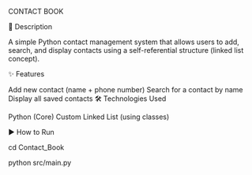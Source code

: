 CONTACT BOOK

📌 Description

A simple Python contact management system that allows users to add, search, and display contacts using a self-referential structure (linked list concept).

✨ Features

Add new contact (name + phone number)
Search for a contact by name
Display all saved contacts
🛠 Technologies Used

Python (Core)
Custom Linked List (using classes)

▶️ How to Run

cd Contact_Book

python src/main.py
